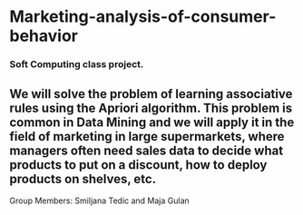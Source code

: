 # Marketing-analysis-of-consumer-behavior

### Soft Computing class project. 

## We will solve the problem of learning associative rules using the Apriori algorithm. This problem is common in Data Mining and we will apply it in the field of marketing in large supermarkets, where managers often need sales data to decide what products to put on a discount, how to deploy products on shelves, etc.

Group Members: Smiljana Tedic and Maja Gulan
